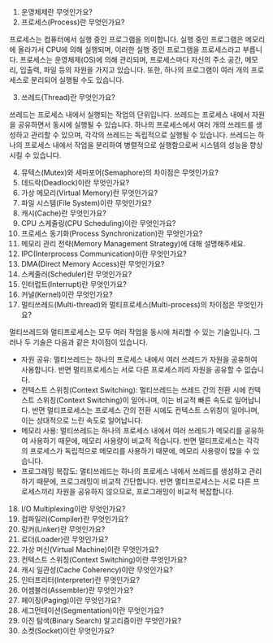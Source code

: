 1. 운영체제란 무엇인가요?
2. 프로세스(Process)란 무엇인가요?

프로세스는 컴퓨터에서 실행 중인 프로그램을 의미합니다. 실행 중인 프로그램은 메모리에 올라가서 CPU에 의해 실행되며, 이러한 실행 중인 프로그램을 프로세스라고 부릅니다. 프로세스는 운영체제(OS)에 의해 관리되며,
프로세스마다 자신의 주소 공간, 메모리, 입출력, 파일 등의 자원을 가지고 있습니다. 또한, 하나의 프로그램이 여러 개의 프로세스로 분리되어 실행될 수도 있습니다.

3. 쓰레드(Thread)란 무엇인가요?

쓰레드는 프로세스 내에서 실행되는 작업의 단위입니다. 쓰레드는 프로세스 내에서 자원을 공유하면서 동시에 실행될 수 있습니다. 하나의 프로세스에서 여러 개의 쓰레드를 생성하고 관리할 수 있으며, 각각의 쓰레드는
독립적으로 실행될 수 있습니다. 쓰레드는 하나의 프로세스 내에서 작업을 분리하여 병렬적으로 실행함으로써 시스템의 성능을 향상시킬 수 있습니다.

4. 뮤텍스(Mutex)와 세마포어(Semaphore)의 차이점은 무엇인가요?
5. 데드락(Deadlock)이란 무엇인가요?
6. 가상 메모리(Virtual Memory)란 무엇인가요?
7. 파일 시스템(File System)이란 무엇인가요?
8. 캐시(Cache)란 무엇인가요?
9. CPU 스케줄링(CPU Scheduling)이란 무엇인가요?
10. 프로세스 동기화(Process Synchronization)란 무엇인가요?
11. 메모리 관리 전략(Memory Management Strategy)에 대해 설명해주세요.
12. IPC(Interprocess Communication)이란 무엇인가요?
13. DMA(Direct Memory Access)란 무엇인가요?
14. 스케줄러(Scheduler)란 무엇인가요?
15. 인터럽트(Interrupt)란 무엇인가요?
16. 커널(Kernel)이란 무엇인가요?
17. 멀티쓰레드(Multi-thread)와 멀티프로세스(Multi-process)의 차이점은 무엇인가요?

멀티쓰레드와 멀티프로세스는 모두 여러 작업을 동시에 처리할 수 있는 기술입니다. 그러나 두 기술은 다음과 같은 차이점이 있습니다.

* 자원 공유: 멀티쓰레드는 하나의 프로세스 내에서 여러 쓰레드가 자원을 공유하여 사용합니다. 반면 멀티프로세스는 서로 다른 프로세스끼리 자원을 공유할 수 없습니다.
* 컨텍스트 스위칭(Context Switching): 멀티쓰레드는 쓰레드 간의 전환 시에 컨텍스트 스위칭(Context Switching)이 일어나며, 이는 비교적 빠른 속도로 일어납니다. 반면 멀티프로세스는
  프로세스 간의 전환 시에도 컨텍스트 스위칭이 일어나며, 이는 상대적으로 느린 속도로 일어납니다.
* 메모리 사용: 멀티쓰레드는 하나의 프로세스 내에서 여러 쓰레드가 메모리를 공유하여 사용하기 때문에, 메모리 사용량이 비교적 적습니다. 반면 멀티프로세스는 각각의 프로세스가 독립적으로 메모리를 사용하기 때문에,
  메모리 사용량이 많을 수 있습니다.
* 프로그래밍 복잡도: 멀티쓰레드는 하나의 프로세스 내에서 쓰레드를 생성하고 관리하기 때문에, 프로그래밍이 비교적 간단합니다. 반면 멀티프로세스는 서로 다른 프로세스끼리 자원을 공유하지 않으므로, 프로그래밍이 비교적
  복잡합니다.

18. I/O Multiplexing이란 무엇인가요?
19. 컴파일러(Compiler)란 무엇인가요?
20. 링커(Linker)란 무엇인가요?
21. 로더(Loader)란 무엇인가요?
22. 가상 머신(Virtual Machine)이란 무엇인가요?
23. 컨텍스트 스위칭(Context Switching)이란 무엇인가요?
24. 캐시 일관성(Cache Coherency)이란 무엇인가요?
25. 인터프리터(Interpreter)란 무엇인가요?
26. 어셈블러(Assembler)란 무엇인가요?
27. 페이징(Paging)이란 무엇인가요?
28. 세그먼테이션(Segmentation)이란 무엇인가요?
29. 이진 탐색(Binary Search) 알고리즘이란 무엇인가요?
30. 소켓(Socket)이란 무엇인가요?